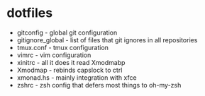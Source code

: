 dotfiles
========

- gitconfig - global git configuration
- gitignore_global - list of files that git ignores in all repositories
- tmux.conf - tmux configuration
- vimrc - vim configuration
- xinitrc - all it does it read Xmodmabp
- Xmodmap - rebinds capslock to ctrl
- xmonad.hs - mainly integration with xfce
- zshrc - zsh config that defers most things to oh-my-zsh
